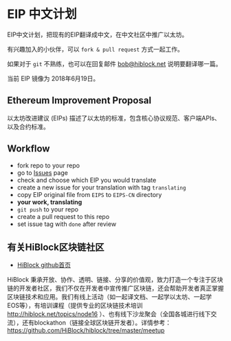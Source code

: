 # EIP 中文计划

EIP中文计划，把现有的EIP翻译成中文，在中文社区中推广以太坊。

有兴趣加入的小伙伴，可以 `fork & pull request` 方式一起工作。

如果对于 `git` 不熟练，也可以在回复邮件 bob@hiblock.net 说明要翻译哪一篇。

当前 EIP 镜像为 2018年6月19日。

## Ethereum Improvement Proposal

以太坊改进建议 (EIPs) 描述了以太坊的标准，包含核心协议规范、客户端APIs、以及合约标准。

## Workflow

- fork repo to your repo
- go to [Issues](./issues) page
- check and choose which EIP you would translate
- create a new issue for your translation with tag `translating`
- copy EIP original file from `EIPS` to `EIPS-CN` directory
- **your work, translating**
- `git push` to your repo
- create a pull request to this repo
- set issue tag with `done` after review

## 有关HiBlock区块链社区

- [HiBlock github首页](https://github.com/HiBlock) 

HiBlock 秉承开放、协作、透明、链接、分享的价值观，致力打造一个专注于区块链的开发者社区，我们不仅在开发者中宣传推广区块链，还会帮助开发者真正掌握区块链技术和应用。我们有线上活动（如一起译文档、一起学以太坊、一起学EOS等），有培训课程（提供专业的区块链技术培训 http://hiblock.net/topics/node16 ）、也有线下沙龙聚会（全国各城进行线下交流），还有blockathon（链接全球区块链开发者）。详情参考：https://github.com/HiBlock/hiblock/tree/master/meetup 
